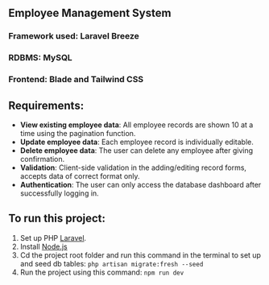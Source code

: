 ## Employee Management System
### Framework used: Laravel Breeze
### RDBMS: MySQL
### Frontend: Blade and Tailwind CSS

## Requirements:
- **View existing employee data**: All employee records are shown 10 at a time using the pagination function.
- **Update employee data**: Each employee record is individually editable.
- **Delete employee data**: The user can delete any employee after giving confirmation.
- **Validation**: Client-side validation in the adding/editing record forms, accepts data of correct format only.
- **Authentication**: The user can only access the database dashboard after successfully logging in.

## To run this project:
1. Set up PHP [Laravel](https://laravel.com/docs/11.x).
2. Install [Node.js](https://nodejs.org/en/download/package-manager)
3. Cd the project root folder and run this command in the terminal to set up and seed db tables: `php artisan migrate:fresh --seed`
4. Run the project using this command: `npm run dev`
